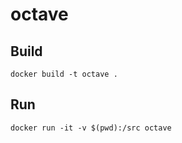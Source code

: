 # octave

## Build
```
docker build -t octave .
```

## Run
```
docker run -it -v $(pwd):/src octave
```
